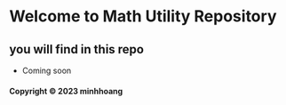 # Welcome to Math Utility Repository
## you will find in this repo
* Coming soon
#### Copyright &#169; 2023 minhhoang